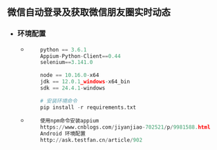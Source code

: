 ## **微信自动登录及获取微信朋友圈实时动态**

- ### **环境配置**

  - ```python   
        python == 3.6.1
        Appium-Python-Client==0.44
        selenium==3.141.0
        
        node == 10.16.0-x64
        jdk == 12.0.1_windows-x64_bin
        sdk == 24.4.1-windows
        
        # 安装环境命令
        pip install -r requirements.txt
    ```
  - ```python   
        使用npm命令安装appium
        https://www.cnblogs.com/jiyanjiao-702521/p/9981588.html
        Android 环境配置
        http://ask.testfan.cn/article/902
    ```
 